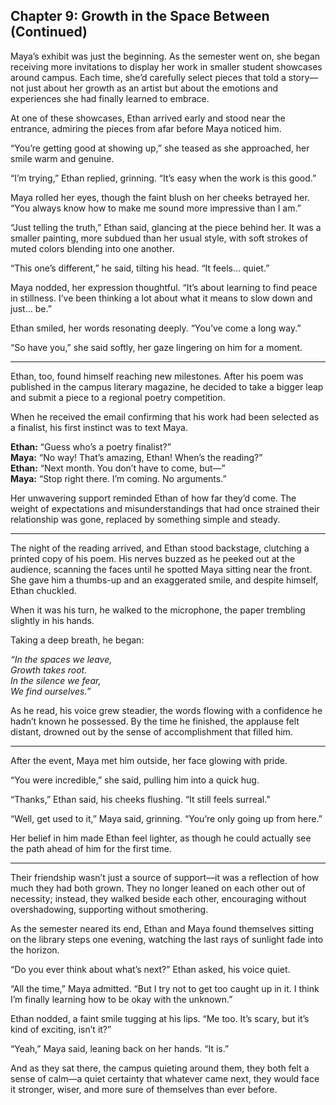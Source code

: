 ## Chapter 9: Growth in the Space Between (Continued)  

Maya’s exhibit was just the beginning. As the semester went on, she began receiving more invitations to display her work in smaller student showcases around campus. Each time, she’d carefully select pieces that told a story—not just about her growth as an artist but about the emotions and experiences she had finally learned to embrace.  

At one of these showcases, Ethan arrived early and stood near the entrance, admiring the pieces from afar before Maya noticed him.  

“You’re getting good at showing up,” she teased as she approached, her smile warm and genuine.  

“I’m trying,” Ethan replied, grinning. “It’s easy when the work is this good.”  

Maya rolled her eyes, though the faint blush on her cheeks betrayed her. “You always know how to make me sound more impressive than I am.”  

“Just telling the truth,” Ethan said, glancing at the piece behind her. It was a smaller painting, more subdued than her usual style, with soft strokes of muted colors blending into one another.  

“This one’s different,” he said, tilting his head. “It feels… quiet.”  

Maya nodded, her expression thoughtful. “It’s about learning to find peace in stillness. I’ve been thinking a lot about what it means to slow down and just… be.”  

Ethan smiled, her words resonating deeply. “You’ve come a long way.”  

“So have you,” she said softly, her gaze lingering on him for a moment.  

---

Ethan, too, found himself reaching new milestones. After his poem was published in the campus literary magazine, he decided to take a bigger leap and submit a piece to a regional poetry competition.  

When he received the email confirming that his work had been selected as a finalist, his first instinct was to text Maya.  

**Ethan:** “Guess who’s a poetry finalist?”  
**Maya:** “No way! That’s amazing, Ethan! When’s the reading?”  
**Ethan:** “Next month. You don’t have to come, but—”  
**Maya:** “Stop right there. I’m coming. No arguments.”  

Her unwavering support reminded Ethan of how far they’d come. The weight of expectations and misunderstandings that had once strained their relationship was gone, replaced by something simple and steady.  

---

The night of the reading arrived, and Ethan stood backstage, clutching a printed copy of his poem. His nerves buzzed as he peeked out at the audience, scanning the faces until he spotted Maya sitting near the front. She gave him a thumbs-up and an exaggerated smile, and despite himself, Ethan chuckled.  

When it was his turn, he walked to the microphone, the paper trembling slightly in his hands.  

Taking a deep breath, he began:  

*“In the spaces we leave,  
Growth takes root.  
In the silence we fear,  
We find ourselves.”*  

As he read, his voice grew steadier, the words flowing with a confidence he hadn’t known he possessed. By the time he finished, the applause felt distant, drowned out by the sense of accomplishment that filled him.  

---

After the event, Maya met him outside, her face glowing with pride.  

“You were incredible,” she said, pulling him into a quick hug.  

“Thanks,” Ethan said, his cheeks flushing. “It still feels surreal.”  

“Well, get used to it,” Maya said, grinning. “You’re only going up from here.”  

Her belief in him made Ethan feel lighter, as though he could actually see the path ahead of him for the first time.  

---

Their friendship wasn’t just a source of support—it was a reflection of how much they had both grown. They no longer leaned on each other out of necessity; instead, they walked beside each other, encouraging without overshadowing, supporting without smothering.  

As the semester neared its end, Ethan and Maya found themselves sitting on the library steps one evening, watching the last rays of sunlight fade into the horizon.  

“Do you ever think about what’s next?” Ethan asked, his voice quiet.  

“All the time,” Maya admitted. “But I try not to get too caught up in it. I think I’m finally learning how to be okay with the unknown.”  

Ethan nodded, a faint smile tugging at his lips. “Me too. It’s scary, but it’s kind of exciting, isn’t it?”  

“Yeah,” Maya said, leaning back on her hands. “It is.”  

And as they sat there, the campus quieting around them, they both felt a sense of calm—a quiet certainty that whatever came next, they would face it stronger, wiser, and more sure of themselves than ever before.  
